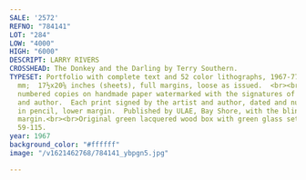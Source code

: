 ```yaml
---
SALE: '2572'
REFNO: "784141"
LOT: "284"
LOW: "4000"
HIGH: "6000"
DESCRIPT: LARRY RIVERS
CROSSHEAD: The Donkey and the Darling by Terry Southern.
TYPESET: Portfolio with complete text and 52 color lithographs, 1967-77.  445x525
  mm;  17½x20⅝ inches (sheets), full margins, loose as issued.  <br><br>One of 35
  numbered copies on handmade paper watermarked with the signatures of the artist
  and author.  Each print signed by the artist and author, dated and numbered XXII/XXXV
  in pencil, lower margin.  Published by ULAE, Bay Shore, with the blind stamp lower
  margin.<br><br>Original green lacquered wood box with green glass set into the cover.  Sparks
  59-115.
year: 1967
background_color: "#ffffff"
image: "/v1621462768/784141_ybpgn5.jpg"

---
```

